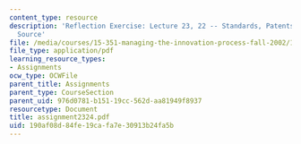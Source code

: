```yaml
---
content_type: resource
description: 'Reflection Exercise: Lecture 23, 22 -- Standards, Patents, and Open
  Source'
file: /media/courses/15-351-managing-the-innovation-process-fall-2002/190af08d84fe19cafa7e30913b24fa5b_assignment2324.pdf
file_type: application/pdf
learning_resource_types:
- Assignments
ocw_type: OCWFile
parent_title: Assignments
parent_type: CourseSection
parent_uid: 976d0781-b151-19cc-562d-aa81949f8937
resourcetype: Document
title: assignment2324.pdf
uid: 190af08d-84fe-19ca-fa7e-30913b24fa5b
---
```

